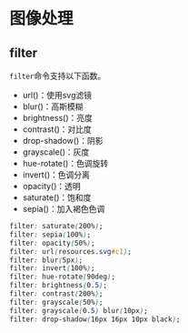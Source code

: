 # 图像处理

## filter

`filter`命令支持以下函数。

- url()：使用svg滤镜
- blur()：高斯模糊
- brightness()：亮度
- contrast()：对比度
- drop-shadow()：阴影
- grayscale()：灰度
- hue-rotate()：色调旋转
- invert()：色调分离
- opacity()：透明
- saturate()：饱和度
- sepia()：加入褐色色调

```css
filter: saturate(200%);
filter: sepia(100%);
filter: opacity(50%);
filter: url(resources.svg#c1);
filter: blur(5px);
filter: invert(100%);
filter: hue-rotate(90deg);
filter: brightness(0.5);
filter: contrast(200%);
filter: grayscale(50%);
filter: grayscale(0.5) blur(10px);
filter: drop-shadow(16px 16px 10px black);
```

